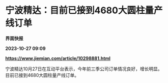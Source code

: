 # 宁波精达：目前已接到4680大圆柱量产线订单
**界面快报**

**2023-10-27 09:09**

**https://www.jiemian.com/article/10298881.html**

宁波精达10月27日在互动平台表示，今年前三季公司订单情况良好，增长明显。目前已接到4680大圆柱量产线订单。